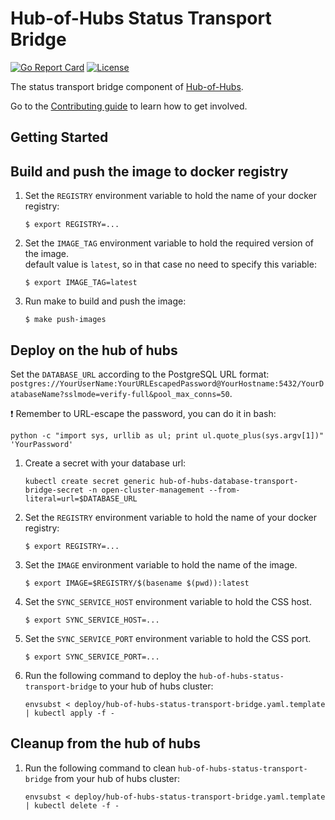 [comment]: # ( Copyright Contributors to the Open Cluster Management project )

# Hub-of-Hubs Status Transport Bridge

[![Go Report Card](https://goreportcard.com/badge/github.com/open-cluster-management/hub-of-hubs-status-transport-bridge)](https://goreportcard.com/report/github.com/open-cluster-management/hub-of-hubs-status-transport-bridge)
[![License](https://img.shields.io/github/license/open-cluster-management/hub-of-hubs-status-transport-bridge)](/LICENSE)

The status transport bridge component of [Hub-of-Hubs](https://github.com/open-cluster-management/hub-of-hubs).

Go to the [Contributing guide](CONTRIBUTING.md) to learn how to get involved.

## Getting Started

## Build and push the image to docker registry

1.  Set the `REGISTRY` environment variable to hold the name of your docker registry:
    ```
    $ export REGISTRY=...
    ```
    
1.  Set the `IMAGE_TAG` environment variable to hold the required version of the image.  
    default value is `latest`, so in that case no need to specify this variable:
    ```
    $ export IMAGE_TAG=latest
    ```
    
1.  Run make to build and push the image:
    ```
    $ make push-images
    ```

## Deploy on the hub of hubs

Set the `DATABASE_URL` according to the PostgreSQL URL format: `postgres://YourUserName:YourURLEscapedPassword@YourHostname:5432/YourDatabaseName?sslmode=verify-full&pool_max_conns=50`.

:exclamation: Remember to URL-escape the password, you can do it in bash:

```
python -c "import sys, urllib as ul; print ul.quote_plus(sys.argv[1])" 'YourPassword'
```

1.  Create a secret with your database url:

    ```
    kubectl create secret generic hub-of-hubs-database-transport-bridge-secret -n open-cluster-management --from-literal=url=$DATABASE_URL
    ```

1.  Set the `REGISTRY` environment variable to hold the name of your docker registry:
    ```
    $ export REGISTRY=...
    ```
    
1.  Set the `IMAGE` environment variable to hold the name of the image.

    ```
    $ export IMAGE=$REGISTRY/$(basename $(pwd)):latest
    ```

1.  Set the `SYNC_SERVICE_HOST` environment variable to hold the CSS host.
    ```
    $ export SYNC_SERVICE_HOST=...
    ```

1.  Set the `SYNC_SERVICE_PORT` environment variable to hold the CSS port.
    ```
    $ export SYNC_SERVICE_PORT=...
    ```
    
1.  Run the following command to deploy the `hub-of-hubs-status-transport-bridge` to your hub of hubs cluster:  
    ```
    envsubst < deploy/hub-of-hubs-status-transport-bridge.yaml.template | kubectl apply -f -
    ```
    
## Cleanup from the hub of hubs
    
1.  Run the following command to clean `hub-of-hubs-status-transport-bridge` from your hub of hubs cluster:  
    ```
    envsubst < deploy/hub-of-hubs-status-transport-bridge.yaml.template | kubectl delete -f -
    ```
